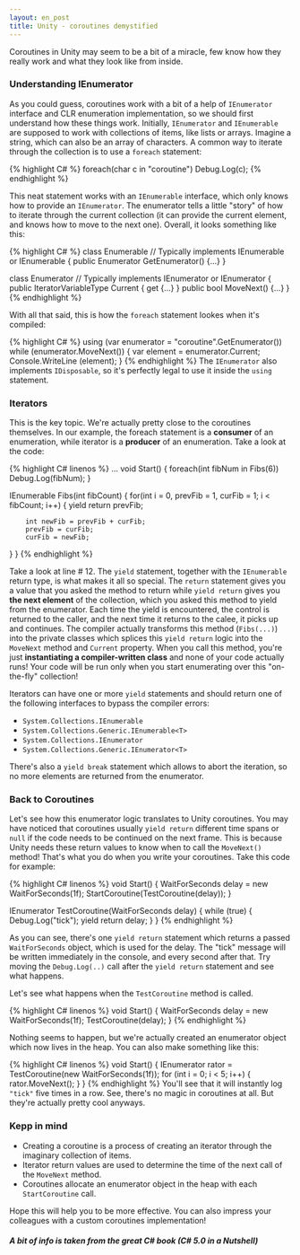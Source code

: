 ```yaml
---
layout: en_post
title: Unity - coroutines demystified
---
```

Coroutines in Unity may seem to be a bit of a miracle, few know how they really work and what they look like from inside.

### Understanding IEnumerator

As you could guess, coroutines work with a bit of a help of `IEnumerator` interface and CLR enumeration implementation,
so we should first understand how these things work.
Initially, `IEnumerator` and `IEnumerable` are supposed to work with collections of items, like lists or arrays. Imagine a string,
which can also be an array of characters. A common way to iterate through the collection is to use a `foreach` statement:

{% highlight C# %}
foreach(char c in "coroutine")
  Debug.Log(c);
{% endhighlight %}

This neat statement works with an `IEnumerable` interface, which only knows how to provide an `IEnumerator`. 
The enumerator tells a little "story" of how to iterate through the current collection 
(it can provide the current element, and knows how to move to the next one).
Overall, it looks something like this:

{% highlight C# %}
class Enumerable // Typically implements IEnumerable or IEnumerable<T>
{
  public Enumerator GetEnumerator() {...}
}

class Enumerator // Typically implements IEnumerator or IEnumerator<T>
{
  public IteratorVariableType Current { get {...} }
  public bool MoveNext() {...}
}
{% endhighlight %}

With all that said, this is how the `foreach` statement lookes when it's compiled:

{% highlight C# %}
using (var enumerator = "coroutine".GetEnumerator())
  while (enumerator.MoveNext())
  {
  var element = enumerator.Current;
  Console.WriteLine (element);
  }
{% endhighlight %}
The `IEnumerator` also implements `IDisposable`, so it's perfectly legal to use it inside the `using` statement.

### Iterators

 This is the key topic. We're actually pretty close to the coroutines themselves.
In our example, the foreach statement is a __consumer__ of an enumeration, while iterator is a __producer__ of an enumeration. 
Take a look at the code:

{% highlight C# linenos %}
...
void Start()
{
  foreach(int fibNum in Fibs(6))
    Debug.Log(fibNum);
}

IEnumerable<int> Fibs(int fibCount)
{
   for(int i = 0, prevFib = 1, curFib = 1; i < fibCount; i++)
   {
		yield return prevFib;
	 
		int newFib = prevFib + curFib;
		prevFib = curFib;
		curFib = newFib;
   }
}
{% endhighlight %}

Take a look at line # 12. The `yield` statement, together with the `IEnumerable` return type, is what makes it all so special.
The `return` statement gives you a value that you asked the method to return while `yield return` gives you 
__the next element__ of the collection, which you asked this method to yield from the enumerator. 
Each time the yield is encountered, the control is returned to the caller, and the next time it returns to the calee, it picks up
and continues. The compiler actually transforms this method (`Fibs(...)`)
into the private classes which splices this `yield return` logic into the `MoveNext` method and `Current` property.
When you call this method, you're just __instantiating a compiler-written class__ and none of your code actually runs! Your code
will be run only when you start enumerating over this "on-the-fly" collection!

Iterators can have one or more `yield` statements and should return one of the following interfaces to bypass the compiler errors:

* `System.Collections.IEnumerable` 
* `System.Collections.Generic.IEnumerable<T>`
* `System.Collections.IEnumerator`
* `System.Collections.Generic.IEnumerator<T>`

There's also a `yield break` statement which allows to abort the iteration, so no more elements are returned from the enumerator.

### Back to Coroutines

Let's see how this enumerator logic translates to Unity coroutines. 
You may have noticed that coroutines usually `yield return` different time spans or `null` if the code needs to be continued on the next frame.
This is because Unity needs these return values to know when to call the `MoveNext()` method!
That's what you do when you write your coroutines. Take this code for example:

{% highlight C# linenos %}
void Start()
{
    WaitForSeconds delay = new WaitForSeconds(1f);
    StartCoroutine(TestCoroutine(delay));
}

IEnumerator TestCoroutine(WaitForSeconds delay)
{
    while (true)
    {
        Debug.Log("tick");
        yield return delay;
    }
}
{% endhighlight %}

As you can see, there's one `yield return` statement which returns a passed `WaitForSeconds` object, which is used for the delay.
The "tick" message will be written immediately in the console, and every second after that. Try moving the `Debug.Log(..)` call
after the `yield return` statement and see what happens.

Let's see what happens when the `TestCoroutine` method is called.

{% highlight C# linenos %}
void Start()
{
    WaitForSeconds delay = new WaitForSeconds(1f);
    TestCoroutine(delay);
}
{% endhighlight %}

Nothing seems to happen, but we're actually created an enumerator object which now lives in the heap.
You can also make something like this:

{% highlight C# linenos %}
void Start()
{
	IEnumerator rator = TestCoroutine(new WaitForSeconds(1f));
	for (int i = 0; i < 5; i++)
	{
       rator.MoveNext();
	}
}
{% endhighlight %}
You'll see that it will instantly log `"tick"` five times in a row.
See, there's no magic in coroutines at all. But they're actually pretty cool anyways.

### Kepp in mind

* Creating a coroutine is a process of creating an iterator through the imaginary collection of items.
* Iterator return values are used to determine the time of the next call of the `MoveNext` method.
* Coroutines allocate an enumerator object in the heap with each `StartCoroutine` call.

Hope this will help you to be more effective. You can also impress your colleagues with a custom coroutines implementation! 

##### A bit of info is taken from the great C# book (C# 5.0 in a Nutshell)